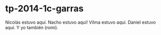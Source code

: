 tp-2014-1c-garras
=================
Nicolás estuvo aquí. 
Nacho estuvo aqui!
Vilma estuvo aquí.
Daniel estuvo aquí.
Y yo también (romi).
